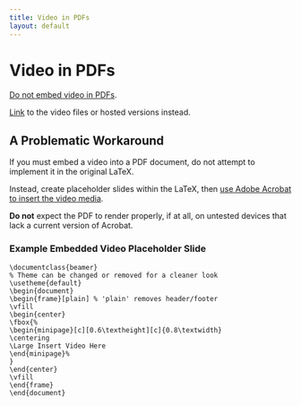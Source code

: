 ```yaml
---
title: Video in PDFs
layout: default 
---
```


# Video in PDFs

[Do not embed video in PDFs](https://www.overleaf.com/learn/latex/Questions/How_can_I_embed_a_video_in_my_PDF_using_LaTeX%3F).

[Link](https://www.overleaf.com/learn/latex/Hyperlinks) to the video files or hosted versions instead.

## A Problematic Workaround

If you must embed a video into a PDF document, do not attempt to implement it in the original LaTeX.

Instead, create placeholder slides within the LaTeX, then [use Adobe Acrobat to insert the video media](https://helpx.adobe.com/acrobat/using/rich-media.html).

**Do not** expect the PDF to render properly, if at all, on untested devices that lack a current version of Acrobat.

### Example Embedded Video Placeholder Slide

```
\documentclass{beamer}
% Theme can be changed or removed for a cleaner look
\usetheme{default}
\begin{document}
\begin{frame}[plain] % 'plain' removes header/footer
\vfill
\begin{center}
\fbox{%
\begin{minipage}[c][0.6\textheight][c]{0.8\textwidth}
\centering
\Large Insert Video Here
\end{minipage}%
}
\end{center}
\vfill
\end{frame}
\end{document}
```
